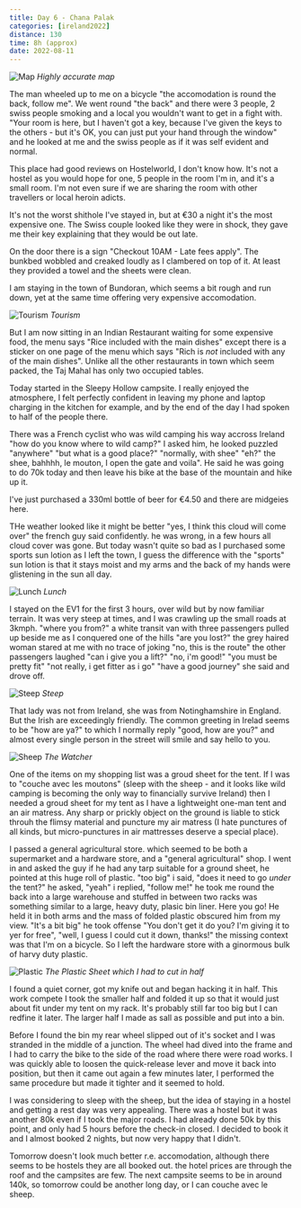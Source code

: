 ```yaml
--- 
title: Day 6 - Chana Palak
categories: [ireland2022]
distance: 130
time: 8h (approx)
date: 2022-08-11
---
```


![Map](/images/ireland2022/20220811_map.jpg) 
*Highly accurate map*

The man wheeled up to me on a bicycle "the accomodation is round the back,
follow me". We went round "the back" and there were 3 people, 2 swiss people
smoking and a local you wouldn't want to get in a fight with. "Your room is
here, but I haven't got a key, because I've given the keys to the others - but
it's OK, you can just put your hand through the window" and he looked at me
and the swiss people as if it was self evident and normal.

This place had good reviews on Hostelworld, I don't know how. It's not a
hostel as you would hope for one, 5 people in the room I'm in, and it's a
small room. I'm not even sure if we are sharing the room with other travellers
or local heroin adicts.

It's not the worst shithole I've stayed in, but at €30 a night it's the most
expensive one. The Swiss couple looked like they were in shock, they
gave me their key explaining that they would be out late.

On the door there is a sign "Checkout 10AM - Late fees apply". The bunkbed
wobbled and creaked loudly as I clambered on top of it. At least they provided
a towel and the sheets were clean.

I am staying in the town of Bundoran, which seems a bit rough and run down,
yet at the same time offering very expensive accomodation.

![Tourism](/images/ireland2022/20220811_tourisim.jpg) 
*Tourism*

But I am now sitting in an Indian Restaurant waiting for some expensive food,
the menu says "Rice included with the main dishes" except there is a sticker
on one page of the menu which says "Rich is _not_ included with any of the
main dishes". Unlike all the other restaurants in town which seem packed, the
Taj Mahal has only two occupied tables.

Today started in the Sleepy Hollow campsite. I really enjoyed the atmosphere,
I felt perfectly confident in leaving my phone and laptop charging in the
kitchen for example, and by the end of the day I had spoken to half of the
people there.

There was a French cyclist who was wild camping his way accross Ireland "how
do you know where to wild camp?" I asked him, he looked puzzled "anywhere"
"but what is a good place?" "normally, with shee" "eh?" the shee, bahhhh, le
mouton, I open the gate and voila". He said he was going to do 70k today and
then leave his bike at the base of the mountain and hike up it.

I've just purchased a 330ml bottle of beer for €4.50 and there are midgeies
here.

THe weather looked like it might be better "yes, I think this cloud will come
over" the french guy said confidently. he was wrong, in a few hours all cloud
cover was gone. But today wasn't quite so bad as I purchased some sports sun
lotion as I left the town, I guess the difference with the "sports" sun lotion
is that it stays moist and my arms and the back of my hands were glistening in
the sun all day.

![Lunch](/images/ireland2022/20220811_lunch.jpg) 
*Lunch*

I stayed on the EV1 for the first 3 hours, over wild but by now familiar
terrain. It was very steep at times, and I was crawling up the small roads at
3kmph. "where you from?" a white transit van with three passengers pulled up
beside me as I conquered one of the hills "are you lost?" the grey haired
woman stared at me with no trace of joking "no, this is the route" the other
passengers laughed "can i give you a lift?" "no, i'm good!" "you must be
pretty fit" "not really, i get fitter as i go" "have a good journey" she said
and drove off.

![Steep](/images/ireland2022/20220811_steep.jpg) 
*Steep*

That lady was not from Ireland, she was from Notinghamshire in England. But
the Irish are exceedingly friendly. The common greeting in Irelad seems to be
"how are ya?" to which I normally reply "good, how are you?" and almost every
single person in the street will smile and say hello to you.

![Sheep](/images/ireland2022/20220811_sheep.jpg) 
*The Watcher*

One of the items on my shopping list was a groud sheet for the tent. If I was
to "couche avec les moutons" (sleep with the sheep - and it looks like wild
camping is becoming the only way to financially survive Ireland) then I needed
a groud sheet for my tent as I have a lightweight one-man tent and an air
matress. Any sharp or prickly object on the ground is liable to stick throuh
the flimsy material and puncture my air matress (I hate punctures of all
kinds, but micro-punctures in air mattresses deserve a special place).

I passed a general agricultural store. which seemed to be both a supermarket
and a hardware store, and a "general agricultural" shop. I went in and asked
the guy if he had any tarp suitable for a ground sheet, he pointed at this
huge roll of plastic. "too big" i said, "does it need to go _under_ the tent?"
he asked, "yeah" i replied, "follow me!" he took me round the back into a
large warehouse and stuffed in between two racks was something similar to a
large, heavy duty, plasic bin liner. Here you go! He held it in both arms and
the mass of folded plastic obscured him from my view. "It's a bit big" he took
offense "You don't get it do you? I'm giving it to yer for free", "well, I
guess I could cut it down, thanks!" the missing context was that I'm on a
bicycle. So I left the hardware store with a ginormous bulk of harvy duty
plastic.

![Plastic](/images/ireland2022/20220811_plastic.jpg) 
*The Plastic Sheet which I had to cut in half*

I found a quiet corner, got my knife out and began hacking it in half. This
work compete I took the smaller half and folded it up so that it would just
about fit under my tent on my rack. It's probably still far too big but I can
redfine it later. The larger half I made as sall as possible and put into a
bin.

Before I found the bin my rear wheel slipped out of it's socket and I was
stranded in the middle of a junction. The wheel had dived into the frame and I
had to carry the bike to the side of the road where there were road works. I
was quickly able to loosen the quick-release lever and move it back into
position, but then it came out again a few minutes later, I performed the same
procedure but made it tighter and it seemed to hold.

I was considering to sleep with the sheep, but the idea of staying in a hostel
and getting a rest day was very appealing. There was a hostel but it was
another 80k even if I took the major roads. I had already done 50k by this
point, and only had 5 hours before the check-in closed. I decided to book it
and I almost booked 2 nights, but now very happy that I didn't.

Tomorrow doesn't look much better r.e. accomodation, although there seems to
be hostels they are all booked out. the hotel prices are through the roof and
the campsites are few. The next campsite seems to be in around 140k, so
tomorrow could be another long day, or I can couche avec le sheep.













